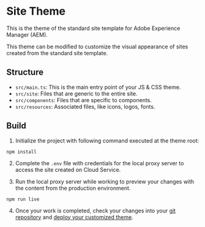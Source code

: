 # Site Theme

This is the theme of the standard site template for Adobe Experience Manager (AEM).

This theme can be modified to customize the visual appearance of sites created from the standard site template.

## Structure

* `src/main.ts`: This is the main entry point of your JS & CSS theme.
* `src/site`: Files that are generic to the entire site.
* `src/components`: Files that are specific to components.
* `src/resources`: Associated files, like icons, logos, fonts.

## Build

1. Initialize the project with following command executed at the theme root:

```
npm install
```

2. Complete the `.env` file with credentials for the local proxy server to access the site created on Cloud Service.

3. Run the local proxy server while working to preview your changes with the content from the production environment.

```
npm run live
```

4. Once your work is completed, check your changes into your [git repository](https://www.adobe.com/go/aem_qsc_retrieve_access_en) and [deploy your customized theme](https://www.adobe.com/go/aem_qsc_deploy_theme_en).
